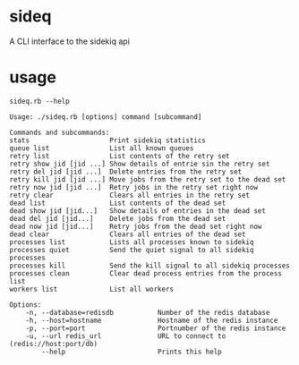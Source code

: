 # sideq
A CLI interface to the sidekiq api

# usage
    sideq.rb --help

    Usage: ./sideq.rb [options] command [subcommand]

    Commands and subcommands:
    stats                    Print sidekiq statistics
    queue list               List all known queues
    retry list               List contents of the retry set
    retry show jid [jid ...] Show details of entrie sin the retry set
    retry del jid [jid ...]  Delete entries from the retry set
    retry kill jid [jid ...] Move jobs from the retry set to the dead set
    retry now jid [jid ...]  Retry jobs in the retry set right now
    retry clear              Clears all entries in the retry set
    dead list                List contents of the dead set
    dead show jid [jid...]   Show details of entries in the dead set
    dead del jid [jid...]    Delete jobs from the dead set
    dead now jid [jid...]    Retry jobs from the dead set right now
    dead clear               Clears all entries of the dead set
    processes list           Lists all processes known to sidekiq
    processes quiet          Send the quiet signal to all sidekiq processes
    processes kill           Send the kill signal to all sidekiq processes
    processes clean          Clear dead process entries from the process list
    workers list             List all workers

    Options:
        -n, --database=redisdb           Number of the redis database
        -h, --host=hostname              Hostname of the redis instance
        -p, --port=port                  Portnumber of the redis instance
        -u, --url redis_url              URL to connect to (redis://host:port/db)
            --help                       Prints this help
